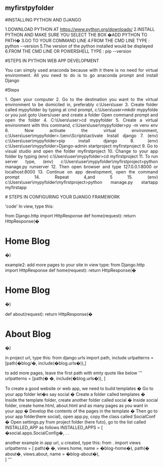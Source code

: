 ## **myfirstpyfolder**

#INSTALLING PYTHON AND DJANGO

1.DOWNLOAD PYTHON AT https://www.python.org/downloads/
2.INSTALL PYTHON AND MAKE SURE YOU SELECT THE BOX  �ADD PYTHON TO PATH�
3.GO TO YOUR COMMAND LINE 
4.FROM THE CMD LINE TYPE : python --version
5.The version of the python installed would be displayed
6.FROM THE CMD LINE OR POWERSHELL TYPE : pip --version

#STEPS IN PYTHON WEB APP DEVELOPMENT
<p align="justify">
You can simply used anaconda because with it there is no need for virtual environment. All you need to do is to go anaconda prompt and install Django
</p>

#Steps
<p align="justify">
1.	Open your computer
2.	Go to the destination you want to the virtual environment to be domiciled in, preferably c:\Users\user
3.	Create folder called mypyfolder by typing at cmd prompt, 
c:\Users\user>mkdir mypyfolde or you just goto Users/user and create a folder
Open command prompt and open the folder
4.	C:\Users\user>cd mypyfolder 
5.	Create a virtual environment with this command, c:\Users\user\mypyfolder>py -m venv env 
6.	Now activate the virtual environment, c:\Users\user\mypyfolder>.\\env\Scripts\activate 
Install django
7.	(env) c:\Users\user\mypyfolder>pip install django 
8.	(env) c:\Users\user\mypyfolder>Django-admin startproject myfirstproject
9.	Go to visual studio and open the folder myfirstproject
10.	Change to your app folder by typing (env) c:\Users\user\mypyfolder>cd myfirstproject
11.	To run server type, (env) c:\Users\user\mypyfolder\myfirstproject>python manage.py runserver
12.	Then open browser and type 127.0.0.1:8000 or localhost:8000
13.	Continue on app development, open the command prompt
14.	Repeat 4,and 5
15.	(env) c:\Users\user\mypyfolder\myfirstproject>python manage.py startapp myfirstapp
</p>
# STEPS IN CONFIGURING YOUR DJANGO FRAMEWORK

'code'
In view, type this:

from Django.http import HttpResponse
def home(request):
	return HttpResponse(�<h1>Home Blog </h1>�)

example2: add more pages to your site
in view type:
from Django.http import HttpResponse
def home(request):
	return HttpResponse(�<h1>Home Blog </h1>�)

def about(request):
	return HttpResponse(�<h1>About Blog </h1>�)



in project url, type this: 
from django.urls import path, include
urlpatterns = [path(�blog/�, include(�blog.urls�)),]

to add more pages, leave the first path with emty quote like below
'''
urlpatterns = [path(� �, include(�blog.urls�)),
]
	

To create a good website or web app, we need to build templates
�	Go to your app folder let�s say social
�	Create a folder called templates
�	Inside the template folder, create another folder called social
�	Inside social folder, create home.html, about.html and as many pages as you want in your app
�	Develop the contents of the pages in the template
�	Then go to your app folder(here social), open app.py, copy the class called SocialConf
�	Open settings.py from project folder (here futo), go to the list called INSTALLED_APP as follows
INSTALLED_APPS = [
	�social.apps.SocialConfig�,
		.
		.



another example
in app url, u created, type this:
from . import views
urlpatterns = [ path(� �, views.home, name = �blog-home�),
	            path(� about�, views.about, name = �blog-about�),	
]
'''
</p>


